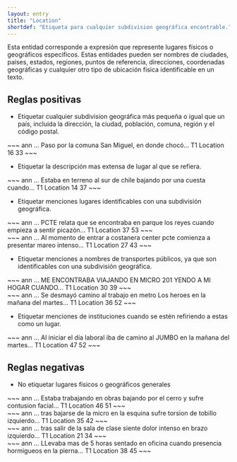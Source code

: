 ```yaml
---
layout: entry
title: "Location"
shortdef: "Etiqueta para cualquier subdivision geográfica encontrable."
---
```


Esta entidad corresponde a expresión que represente lugares físicos o geográficos especificos. Estas entidades pueden ser nombres de ciudades, países, estados, regiones, puntos de referencia, direcciones, coordenadas geográficas y cualquier otro tipo de ubicación física identificable en un texto.


## Reglas positivas

* Etiquetar cualquier subdivision geográfica más pequeña o igual que un país, incluida la dirección, la ciudad, población, comuna, región y el código postal.

<div class="annotation-correct" markdown="1">
~~~ ann
... Paso por la comuna San Miguel, en donde chocó...
T1 Location 16 33 
~~~
</div>

* Etiquetar la descripción mas extensa de lugar al que se refiera.

<div class="annotation-correct" markdown="1">
~~~ ann
... Estaba en terreno al sur de chile bajando por una cuesta cuando...
T1 Location 14 37 
~~~
</div>

* Etiquetar menciones lugares identificables con una subdivisión geográfica.

<div class="annotation-correct" markdown="1">
~~~ ann
... PCTE relata que se encontraba en parque los reyes cuando empieza a sentir picazón...
T1 Location 37 53 
~~~
</div>

<div class="annotation-correct" markdown="1">
~~~ ann
... Al momento de entrar a costanera center pcte comienza a presentar mareo intenso...
T1 Location 27 43 
~~~
</div>

* Etiquetar menciones a nombres de transportes públicos, ya que son identificables con una subdivisión geográfica.

<div class="annotation-correct" markdown="1">
~~~ ann
... ME ENCONTRABA VIAJANDO EN MICRO 201 YENDO A MI HOGAR CUANDO...
T1 Location 30 39 
~~~
</div>

<div class="annotation-correct" markdown="1">
~~~ ann
... Se desmayó camino al trabajo en metro Los heroes en la mañana del martes...
T1 Location 36 52 
~~~
</div>

* Etiquetar menciones de instituciones cuando se estén refiriendo a estas como un lugar.

<div class="annotation-correct" markdown="1">
~~~ ann
... Al iniciar el día laboral iba de camino al JUMBO en la mañana del martes...
T1 Location 47 52 
~~~
</div>

## Reglas negativas

* No etiquetar lugares físicos o geográficos generales

<div class="annotation-incorrect" markdown="1">
~~~ ann
... Estaba trabajando en obras bajando por el cerro y sufre contusion facial...
T1 Location 46 51 
~~~
</div>

<div class="annotation-incorrect" markdown="1">
~~~ ann
... tras bajarse de la micro en la esquina sufre torsion de tobillo izquierdo...
T1 Location 35 42 
~~~
</div>

<div class="annotation-incorrect" markdown="1">
~~~ ann
... tras salir de la sala de clase siente dolor intenso en brazo izquierdo...
T1 Location 21 34 
~~~
</div>

<div class="annotation-incorrect" markdown="1">
~~~ ann
... LLevaba mas de 5 horas sentado en oficina cuando presencia hormigueos en la pierna...
T1 Location 38 45 
~~~
</div>
